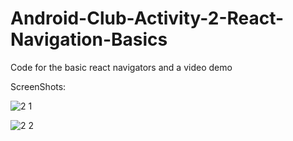 # Android-Club-Activity-2-React-Navigation-Basics
Code for the basic react navigators and a video demo

ScreenShots:

![2 1](https://user-images.githubusercontent.com/67184825/118391416-cc3ba800-b651-11eb-8cef-c9c049390536.JPG)


![2 2](https://user-images.githubusercontent.com/67184825/118391423-d3fb4c80-b651-11eb-85e1-70a207bcd8b2.JPG)
